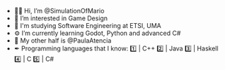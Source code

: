 - 👋🏻 Hi, I’m @SimulationOfMario
- 👀 I’m interested in Game Design
- 📖 I'm studying Software Engineering at ETSI, UMA
- ⚙ I’m currently learning Godot, Python and advanced C#
- 💜 My other half is @PaulaAtencia 
- ✒ Programming languages that I know:
  1️⃣ | C++
  2️⃣ | Java
  3️⃣ | Haskell
  4️⃣ | C
  5️⃣ | C#
<!---
SimulationOfMario/SimulationOfMario is a ✨ special ✨ repository because its `README.md` (this file) appears on your GitHub profile.
You can click the Preview link to take a look at your changes.
--->
